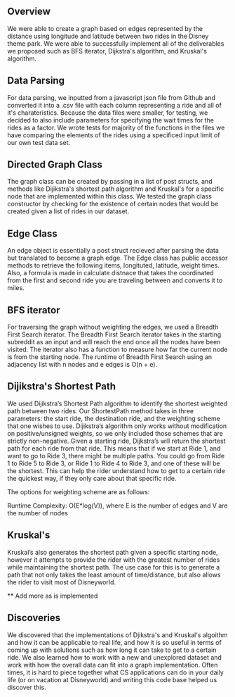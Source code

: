 ## Overview
We were able to create a graph based on edges represented by the distance using longitude and latitude between two rides in the Disney theme park. We were able to successfully implement all of the deliverables we proposed such as BFS iterator,  Dijkstra's algorithm, and Kruskal's algorithm.

## Data Parsing
For data parsing, we inputted from a javascript json file from Github and converted it into a .csv file with each column representing a ride and all of it's charateristics. Because the data files were smaller, for testing, we decided to also include parameters for specifying the wait times for the rides as a factor. We wrote tests for majority of the functions in the files we have comparing the elements of the rides using a specificed input limit of our own test data set.

## Directed Graph Class
The graph class can be created by passing in a list of post structs, and methods like Dijikstra's shortest path algorithm and Kruskal's for a specific node that are implemented within this class. We tested the graph class constructor by checking for the existence of certain nodes that would be created given a list of rides in our dataset.

## Edge Class
An edge object is essentially a post struct recieved after parsing the data but translated to become a graph edge. The Edge class has public accessor methods to retrieve the following items, longituted, latitude, weight times. Also, a formula is made in calculate distnace that takes the coordinated from the first and second ride you are traveling between and converts it to miles.

## BFS iterator
For traversing the graph without weighting the edges, we used a Breadth First Search iterator. The Breadth First Search iterator takes in the starting subreddit as an input and will reach the end once all the nodes have been visited. The iterator also has a function to measure how far the current node is from the starting node. The runtime of Breadth First Search using an adjacency list with n nodes and e edges is O(n + e).

## Dijikstra's Shortest Path
We used Dijikstra’s Shortest Path algorithm to identify the shortest weighted path between two rides. Our ShortestPath method takes in three parameters: the start ride, the destination ride, and the weighting scheme that one wishes to use. Dijikstra’s algorithm only works without modification on positive/unsigned weights, so we only included those schemes that are strictly non-negative. Given a starting ride, Dijkstra’s will return the shortest path for each ride from that ride. This means that if we start at Ride 1, and want to go to Ride 3, there might be multiple paths. You could go from Ride 1 to Ride 5 to Ride 3, or Ride 1 to Ride 4 to Ride 3, and one of these will be the shortest. This can help the rider understand how to get to a certain ride the quickest way, if they only care about that specific ride.

The options for weighting scheme are as follows:

Runtime Complexity: O(E*log(V)), where E is the number of edges and V are the number of nodes 

## Kruskal's 
Kruskal’s also generates the shortest path given a specific starting node, however it attempts to provide the rider with the greatest number of rides while maintaining the shortest path. The use case for this is to generate a path that not only takes the least amount of time/distance, but also allows the rider to visit most of Disneyworld.

** Add more as is implemented

## Discoveries
We discovered that the implementations of Djikstra's and Kruskal's algoithm and how it can be applicable to real life, and
how it is so useful in terms of coming up with solutions such as how long it can take to get to a certain ride. We also learned how to work with a new and unexplored dataset and work with how the overall data can fit into a graph implementation. Often times, it is hard to piece together what CS applications can do in your daily life (or on vacation at Disneyworld) and writing this code base helped us discover this.